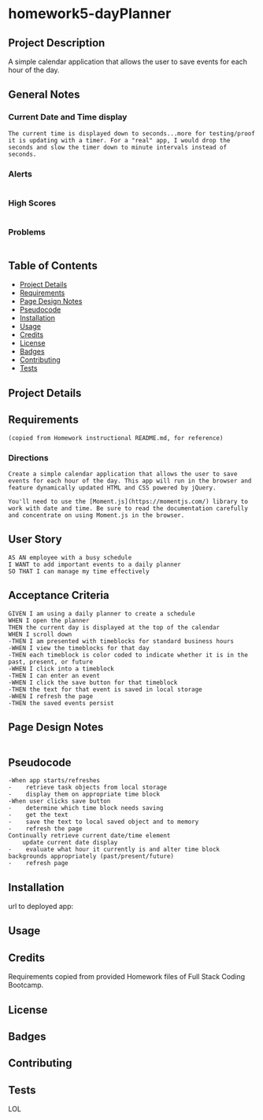 # homework5-dayPlanner

## Project Description
A simple calendar application that allows the user to save events for each hour of the day.

## General Notes
### Current Date and Time display
```
The current time is displayed down to seconds...more for testing/proof it is updating with a timer. For a "real" app, I would drop the seconds and slow the timer down to minute intervals instead of seconds.
```
### Alerts
```
```
### High Scores
```
```
### Problems
```
```

## Table of Contents
* [Project Details](#project-details)
* [Requirements](#requirements)
* [Page Design Notes](#page-design-notes)
* [Pseudocode](#pseudocode)
* [Installation](#installation)
* [Usage](#usage)
* [Credits](#credits)
* [License](#license)
* [Badges](#badges)
* [Contributing](#contributing)
* [Tests](#tests)

## Project Details

## Requirements 
    (copied from Homework instructional README.md, for reference)

### Directions
```
Create a simple calendar application that allows the user to save events for each hour of the day. This app will run in the browser and feature dynamically updated HTML and CSS powered by jQuery.

You'll need to use the [Moment.js](https://momentjs.com/) library to work with date and time. Be sure to read the documentation carefully and concentrate on using Moment.js in the browser.
```

## User Story

```
AS AN employee with a busy schedule
I WANT to add important events to a daily planner
SO THAT I can manage my time effectively
```

## Acceptance Criteria

```
GIVEN I am using a daily planner to create a schedule
WHEN I open the planner
THEN the current day is displayed at the top of the calendar
WHEN I scroll down
-THEN I am presented with timeblocks for standard business hours
-WHEN I view the timeblocks for that day
-THEN each timeblock is color coded to indicate whether it is in the past, present, or future
-WHEN I click into a timeblock
-THEN I can enter an event
-WHEN I click the save button for that timeblock
-THEN the text for that event is saved in local storage
-WHEN I refresh the page
-THEN the saved events persist
```

## Page Design Notes
```
```

## Pseudocode
```
-When app starts/refreshes
-    retrieve task objects from local storage
-    display them on appropriate time block
-When user clicks save button
-    determine which time block needs saving
-    get the text
-    save the text to local saved object and to memory
-    refresh the page
Continually retrieve current date/time element
    update current date display
-    evaluate what hour it currently is and alter time block backgrounds appropriately (past/present/future)
-    refresh page
```

## Installation
url to deployed app: 

## Usage

## Credits
Requirements copied from provided Homework files of Full Stack Coding Bootcamp.

## License

## Badges

## Contributing

## Tests
LOL
